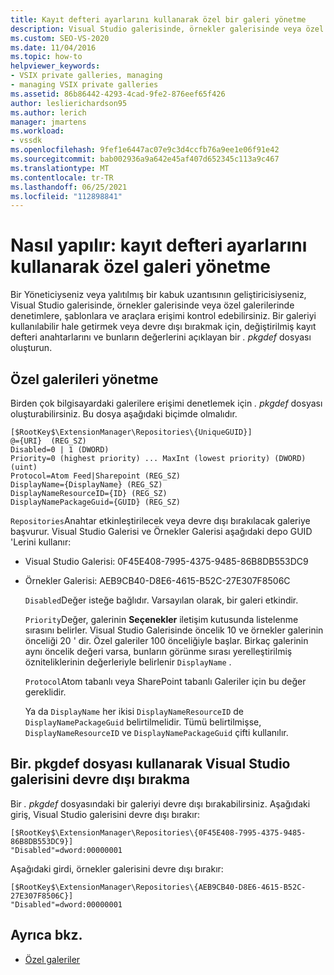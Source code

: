 ```yaml
---
title: Kayıt defteri ayarlarını kullanarak özel bir galeri yönetme
description: Visual Studio galerisinde, örnekler galerisinde veya özel galerilerinde denetimlere, şablonlara ve araçlara erişimi nasıl denetleyeceğinizi öğrenin.
ms.custom: SEO-VS-2020
ms.date: 11/04/2016
ms.topic: how-to
helpviewer_keywords:
- VSIX private galleries, managing
- managing VSIX private galleries
ms.assetid: 86b86442-4293-4cad-9fe2-876eef65f426
author: leslierichardson95
ms.author: lerich
manager: jmartens
ms.workload:
- vssdk
ms.openlocfilehash: 9fef1e6447ac07e9c3d4ccfb76a9ee1e06f91e42
ms.sourcegitcommit: bab002936a9a642e45af407d652345c113a9c467
ms.translationtype: MT
ms.contentlocale: tr-TR
ms.lasthandoff: 06/25/2021
ms.locfileid: "112898841"
---
```

# <a name="how-to-manage-a-private-gallery-by-using-registry-settings"></a>Nasıl yapılır: kayıt defteri ayarlarını kullanarak özel galeri yönetme
Bir Yöneticiyseniz veya yalıtılmış bir kabuk uzantısının geliştiricisiyseniz, Visual Studio galerisinde, örnekler galerisinde veya özel galerilerinde denetimlere, şablonlara ve araçlara erişimi kontrol edebilirsiniz. Bir galeriyi kullanılabilir hale getirmek veya devre dışı bırakmak için, değiştirilmiş kayıt defteri anahtarlarını ve bunların değerlerini açıklayan bir *. pkgdef* dosyası oluşturun.

## <a name="manage-private-galleries"></a>Özel galerileri yönetme
 Birden çok bilgisayardaki galerilere erişimi denetlemek için *. pkgdef* dosyası oluşturabilirsiniz. Bu dosya aşağıdaki biçimde olmalıdır.

```
[$RootKey$\ExtensionManager\Repositories\{UniqueGUID}]
@={URI}  (REG_SZ)
Disabled=0 | 1 (DWORD)
Priority=0 (highest priority) ... MaxInt (lowest priority) (DWORD) (uint)
Protocol=Atom Feed|Sharepoint (REG_SZ)
DisplayName={DisplayName} (REG_SZ)
DisplayNameResourceID={ID} (REG_SZ)
DisplayNamePackageGuid={GUID} (REG_SZ)

```

 `Repositories`Anahtar etkinleştirilecek veya devre dışı bırakılacak galeriye başvurur. Visual Studio Galerisi ve Örnekler Galerisi aşağıdaki depo GUID 'Lerini kullanır:

- Visual Studio Galerisi: 0F45E408-7995-4375-9485-86B8DB553DC9

- Örnekler Galerisi: AEB9CB40-D8E6-4615-B52C-27E307F8506C

  `Disabled`Değer isteğe bağlıdır. Varsayılan olarak, bir galeri etkindir.

  `Priority`Değer, galerinin **Seçenekler** iletişim kutusunda listelenme sırasını belirler. Visual Studio Galerisinde öncelik 10 ve örnekler galerinin önceliği 20 ' dir. Özel galeriler 100 önceliğiyle başlar. Birkaç galerinin aynı öncelik değeri varsa, bunların görünme sırası yerelleştirilmiş özniteliklerinin değerleriyle belirlenir `DisplayName` .

  `Protocol`Atom tabanlı veya SharePoint tabanlı Galeriler için bu değer gereklidir.

  Ya da `DisplayName` her ikisi `DisplayNameResourceID` de `DisplayNamePackageGuid` belirtilmelidir. Tümü belirtilmişse, `DisplayNameResourceID` ve `DisplayNamePackageGuid` çifti kullanılır.

## <a name="disable-the-visual-studio-gallery-using-a-pkgdef-file"></a>Bir. pkgdef dosyası kullanarak Visual Studio galerisini devre dışı bırakma
 Bir *. pkgdef* dosyasındaki bir galeriyi devre dışı bırakabilirsiniz. Aşağıdaki giriş, Visual Studio galerisini devre dışı bırakır:

```
[$RootKey$\ExtensionManager\Repositories\{0F45E408-7995-4375-9485-86B8DB553DC9}]
"Disabled"=dword:00000001

```

 Aşağıdaki girdi, örnekler galerisini devre dışı bırakır:

```
[$RootKey$\ExtensionManager\Repositories\{AEB9CB40-D8E6-4615-B52C-27E307F8506C}]
"Disabled"=dword:00000001

```

## <a name="see-also"></a>Ayrıca bkz.
- [Özel galeriler](../extensibility/private-galleries.md)
